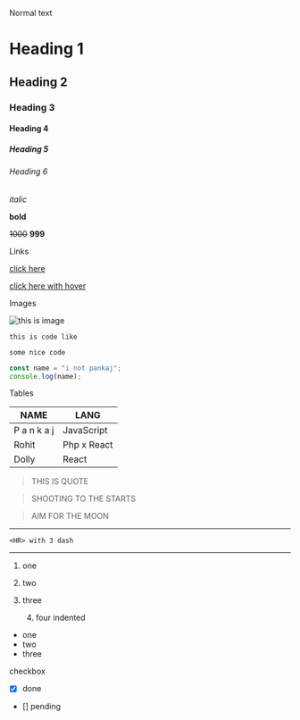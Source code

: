Normal text

# Heading 1

## Heading 2

### Heading 3

#### Heading 4

##### Heading 5

###### Heading 6

_italic_

**bold**

~~1000~~ **999**

Links

[click here](https://notpankaj.github.io)

[click here with hover](https://notpankaj.github.io "I AM HOVER TEXT")

Images

![this is image ](https://images.unsplash.com/photo-1546443046-ed1ce6ffd1ab?ixlib=rb-1.2.1&ixid=MnwxMjA3fDB8MHxwaG90by1wYWdlfHx8fGVufDB8fHx8&auto=format&fit=crop&w=1170&q=80 "GAME OFF")

`this is code like`

```
some nice code
```

```javascript
const name = "i not pankaj";
console.log(name);
```

Tables

<!-- `minmum three dashes are require` -->

| NAME        | LANG        |
| ----------- | ----------- |
| P a n k a j | JavaScript  |
| Rohit       | Php x React |
| Dolly       | React       |

> THIS IS QUOTE

> SHOOTING TO THE STARTS

> AIM FOR THE MOON

---

`<HR> with 3 dash`

---

1. one
2. two
3. three

   4. four indented

- one
- two
- three

checkbox

- [x] done
- [] pending
